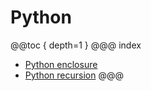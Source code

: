 # Python
@@toc { depth=1 }
@@@ index

* [Python enclosure](enclosure/index.md)
* [Python recursion](recursion/index.md)
@@@